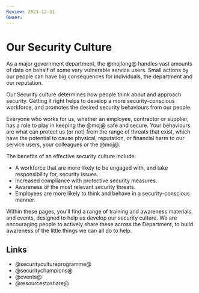 ```yaml
---
Review: 2021-12-31
Owner:
---
```


# Our Security Culture

As a major government department, the @mojlong@ handles vast amounts of data on
behalf of some very vulnerable service users. Small actions by our people can
have big consequences for individuals, the department and our reputation.

Our Security culture determines how people think about and approach security.
Getting it right helps to develop a more security-conscious workforce, and
promotes the desired security behaviours from our people.

Everyone who works for us, whether an employee, contractor or supplier, has a
role to play in keeping the @moj@ safe and secure. Your behaviours are what can
protect us (or not) from the range of threats that exist, which have the
potential to cause physical, reputation, or financial harm to our service
users, your colleagues or the @moj@.

The benefits of an effective security culture include:

- A workforce that are more likely to be engaged with, and take responsibility for, security issues.
- Increased compliance with protective security measures.
- Awareness of the most relevant security threats.
- Employees are more likely to think and behave in a security-conscious manner.

Within these pages, you’ll find a range of training and awareness materials, and
events, designed to help us develop our security culture. We are encouraging
people to actively share these across the Department, to build awareness of the
little things we can all do to help.

## Links

- @securitycultureprogramme@
- @securitychampions@
- @events@
- @resourcestoshare@
